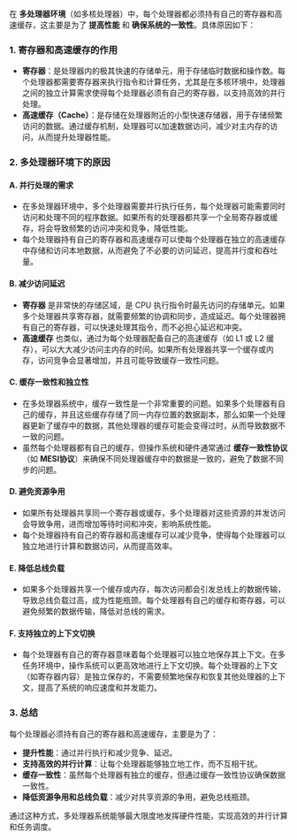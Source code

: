 在 **多处理器环境**（如多核处理器）中，每个处理器都必须持有自己的寄存器和高速缓存，这主要是为了 **提高性能** 和 **确保系统的一致性**。具体原因如下：

### 1. **寄存器和高速缓存的作用**
- **寄存器**：是处理器内的极其快速的存储单元，用于存储临时数据和操作数。每个处理器都需要寄存器来执行指令和计算任务，尤其是在多核环境中，处理器之间的独立计算需求使得每个处理器必须有自己的寄存器，以支持高效的并行处理。
- **高速缓存（Cache）**：是存储在处理器附近的小型快速存储器，用于存储频繁访问的数据。通过缓存机制，处理器可以加速数据访问，减少对主内存的访问，从而提升处理器性能。

### 2. **多处理器环境下的原因**

#### A. **并行处理的需求**
- 在多处理器环境中，多个处理器需要并行执行任务，每个处理器可能需要同时访问和处理不同的程序数据。如果所有的处理器都共享一个全局寄存器或缓存，将会导致频繁的访问冲突和竞争，降低性能。
- 每个处理器持有自己的寄存器和高速缓存可以使每个处理器在独立的高速缓存中存储和访问本地数据，从而避免了不必要的访问延迟，提高并行度和吞吐量。

#### B. **减少访问延迟**
- **寄存器** 是非常快的存储区域，是 CPU 执行指令时最先访问的存储单元。如果多个处理器共享寄存器，就需要频繁的协调和同步，造成延迟。每个处理器拥有自己的寄存器，可以快速处理其指令，而不必担心延迟和冲突。
- **高速缓存** 也类似，通过为每个处理器配备自己的高速缓存（如 L1 或 L2 缓存），可以大大减少访问主内存的时间。如果所有处理器共享一个缓存或内存，访问竞争会显著增加，并且可能导致缓存一致性问题。

#### C. **缓存一致性和独立性**
- 在多处理器系统中，缓存一致性是一个非常重要的问题。如果多个处理器有自己的缓存，并且这些缓存存储了同一内存位置的数据副本，那么如果一个处理器更新了缓存中的数据，其他处理器的缓存可能会变得过时，从而导致数据不一致的问题。
- 虽然每个处理器都有自己的缓存，但操作系统和硬件通常通过 **缓存一致性协议**（如 **MESI协议**）来确保不同处理器缓存中的数据是一致的，避免了数据不同步的问题。

#### D. **避免资源争用**
- 如果所有处理器共享同一个寄存器或缓存，多个处理器对这些资源的并发访问会导致争用，进而增加等待时间和冲突，影响系统性能。
- 每个处理器持有自己的寄存器和高速缓存可以减少竞争，使得每个处理器可以独立地进行计算和数据访问，从而提高效率。

#### E. **降低总线负载**
- 如果多个处理器共享一个缓存或内存，每次访问都会引发总线上的数据传输，导致总线负载过高，成为性能瓶颈。每个处理器有自己的缓存和寄存器，可以避免频繁的数据传输，降低对总线的需求。

#### F. **支持独立的上下文切换**
- 每个处理器有自己的寄存器意味着每个处理器可以独立地保存其上下文。在多任务环境中，操作系统可以更高效地进行上下文切换。每个处理器的上下文（如寄存器内容）是独立保存的，不需要频繁地保存和恢复其他处理器的上下文，提高了系统的响应速度和并发能力。

### 3. **总结**
每个处理器必须持有自己的寄存器和高速缓存，主要是为了：
- **提升性能**：通过并行执行和减少竞争、延迟。
- **支持高效的并行计算**：让每个处理器能够独立地工作，而不互相干扰。
- **缓存一致性**：虽然每个处理器有独立的缓存，但通过缓存一致性协议确保数据一致性。
- **降低资源争用和总线负载**：减少对共享资源的争用，避免总线瓶颈。

通过这种方式，多处理器系统能够最大限度地发挥硬件性能，实现高效的并行计算和任务调度。